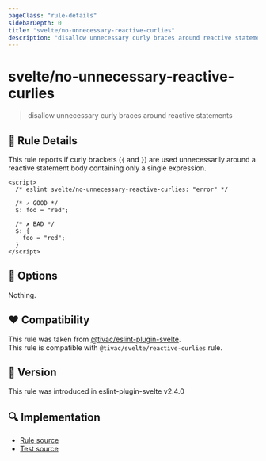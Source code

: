 ```yaml
---
pageClass: "rule-details"
sidebarDepth: 0
title: "svelte/no-unnecessary-reactive-curlies"
description: "disallow unnecessary curly braces around reactive statements"
---
```


# svelte/no-unnecessary-reactive-curlies

> disallow unnecessary curly braces around reactive statements

## :book: Rule Details

This rule reports if curly brackets (`{` and `}`) are used unnecessarily around a reactive statement body containing only a single expression.

<ESLintCodeBlock>

<!--eslint-skip-->

```svelte
<script>
  /* eslint svelte/no-unnecessary-reactive-curlies: "error" */
  
  /* ✓ GOOD */
  $: foo = "red";

  /* ✗ BAD */
  $: {
    foo = "red";
  }
</script>
```

</ESLintCodeBlock>

## :wrench: Options

Nothing.

## :heart: Compatibility

This rule was taken from [@tivac/eslint-plugin-svelte].  
This rule is compatible with `@tivac/svelte/reactive-curlies` rule.

[@tivac/eslint-plugin-svelte]: https://github.com/tivac/eslint-plugin-svelte/

## :rocket: Version

This rule was introduced in eslint-plugin-svelte v2.4.0

## :mag: Implementation

- [Rule source](https://github.com/ota-meshi/eslint-plugin-svelte/blob/main/src/rules/no-unnecessary-reactive-curlies.ts)
- [Test source](https://github.com/ota-meshi/eslint-plugin-svelte/blob/main/tests/src/rules/no-unnecessary-reactive-curlies.ts)
